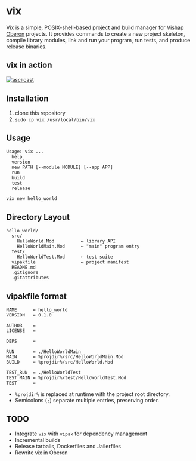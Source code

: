 # vix

Vix is a simple, POSIX-shell-based project and build manager for [Vishap Oberon](https://vishap.oberon.am) projects.
It provides commands to create a new project skeleton, compile library modules, link and run your program, run tests, and produce release binaries.

## vix in action

[![asciicast](https://asciinema.org/a/723640.svg)](https://asciinema.org/a/723640)

## Installation

1. clone this repository
2. `sudo cp vix /usr/local/bin/vix`

## Usage

```
Usage: vix ...
  help
  version
  new PATH [--module MODULE] [--app APP]
  run
  build
  test
  release
```

```
vix new hello_world
```

## Directory Layout

```
hello_world/
  src/
    HelloWorld.Mod          ← library API
    HelloWorldMain.Mod      ← "main" program entry
  test/
    HelloWorldTest.Mod      ← test suite
  vipakfile                 ← project manifest
  README.md
  .gitignore
  .gitattributes
```

## vipakfile format

```
NAME      = hello_world
VERSION   = 0.1.0

AUTHOR    = 
LICENSE   = 

DEPS      = 

RUN       = ./HelloWorldMain
MAIN      = %projdir%/src/HelloWorldMain.Mod
BUILD     = %projdir%/src/HelloWorld.Mod

TEST_RUN  = ./HelloWorldTest
TEST_MAIN = %projdir%/test/HelloWorldTest.Mod
TEST      = 
```

- `%projdir%` is replaced at runtime with the project root directory.
- Semicolons (`;`) separate multiple entries, preserving order.

## TODO

- Integrate `vix` with `vipak` for dependency management
- Incremental builds
- Release tarballs, Dockerfiles and Jailerfiles
- Rewrite vix in Oberon
